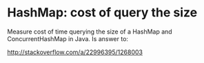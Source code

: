 HashMap: cost of query the size
===============================

Measure cost of time querying the size of a HashMap and ConcurrentHashMap in Java. Is answer to:

http://stackoverflow.com/a/22996395/1268003
